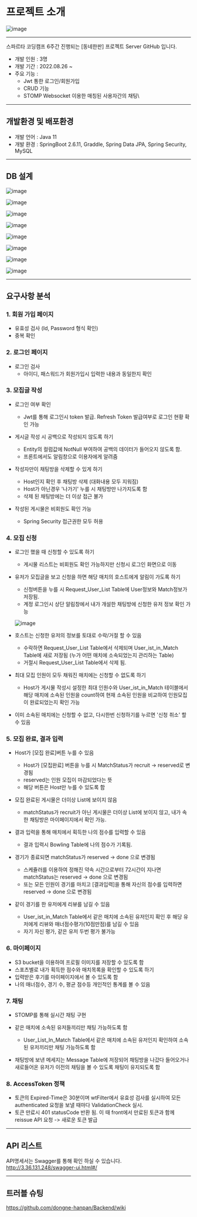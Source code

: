 # 프로젝트 소개

 ![image](https://user-images.githubusercontent.com/86644517/193550533-404b8fd0-04f9-487f-94e5-cde79be719ad.png)
 
 ---

스파르타 코딩캠프 6주간 진행되는 [동네한판] 프로젝트 Server GitHub 입니다.

- 개발 인원 : 3명
- 개발 기간 : 2022.08.26 ~
- 주요 기능 : 
  - Jwt 통한 로그인/회원가입
  - CRUD 기능
  - STOMP Websocket 이용한 매칭된 사용자간의 채팅\ 

---
   
## 개발환경 및 배포환경
- 개발 언어 : Java 11
- 개발 환경 : SpringBoot 2.6.11, Graddle, Spring Data JPA, Spring Security, MySQL


---

## DB 설계

![image](https://user-images.githubusercontent.com/86644517/193514412-a98dc34b-980c-4c14-9b62-f7d2c3fa0585.png)

![image](https://user-images.githubusercontent.com/86644517/189131470-b0e151b9-8e84-4c59-82ae-3d70e44dfecf.png)

![image](https://user-images.githubusercontent.com/86644517/189131517-f92323a9-1448-4382-8ce5-11c295ef75aa.png)

![image](https://user-images.githubusercontent.com/86644517/189131564-96114a7c-d5ed-4f88-a6c1-9e9eae5baddb.png)

![image](https://user-images.githubusercontent.com/86644517/189131630-5933b72a-2bf0-4815-9a40-3749dcaea865.png)

![image](https://user-images.githubusercontent.com/86644517/189131674-55c0d4ec-013f-4cba-a4a5-591b66c42512.png)

![image](https://user-images.githubusercontent.com/86644517/189131728-d823bf76-d10b-401e-b9fe-722cc157060a.png)

![image](https://user-images.githubusercontent.com/86644517/189132199-77572f44-b215-42c2-9da2-6200a98d5e14.png)

---

## 요구사항 분석

### 1. 회원 가입 페이지

- 유효성 검사 (Id, Password 형식 확인)
- 중복 확인

### 2. 로그인 페이지

- 로그인 검사
  - 아이디, 패스워드가 회원가입시 입력한 내용과 동일한지 확인

### 3. 모집글 작성

- 로그인 여부 확인
  - Jwt를 통해 로그인시 token 발급. Refresh Token 발급여부로 로그인 현황 확인 가능

- 게시글 작성 시 공백으로 작성되지 않도록 하기
  - Entity의 컬럼값에 NotNull 부여하여 공백의 데이터가 들어오지 않도록 함. 
  - 프론트에서도 알림창으로 이용자에게 알려줌
  
- 작성자만이 채팅방을 삭제할 수 있게 하기 
  - Host인지 확인 후 채팅방 삭제 (대화내용 모두 지워짐)
  - Host가 아닌경우 '나가기' 누를 시 채팅방만 나가지도록 함
  - 삭제 된 채팅방에는 더 이상 접근 불가
  
- 작성된 게시물은 비회원도 확인 가능
  - Spring Security 접근권한 모두 허용
  
### 4. 모집 신청

- 로그인 했을 때 신청할 수 있도록 하기
  - 게시물 리스트는 비회원도 확인 가능하지만 신청시 로그인 화면으로 이동
  
- 유저가 모집글을 보고 신청을 하면 해당 매치의 호스트에게 알림이 가도록 하기
  - 신청버튼을 누를 시 Request_User_List Table에 User정보와 Match정보가 저장됨. 
  - 계정 로그인시 상단 알림창에서 내가 개설한  채팅방에 신청한 유저 정보 확인 가능
  
  ![image](https://user-images.githubusercontent.com/86644517/190033452-56cec819-ca55-491f-bfed-78d6f0c81063.png)
  
- 호스트는 신청한 유저의 정보를 토대로 수락/거절 할 수 있음
  - 수락하면 Request_User_List Table에서 삭제되며 User_ist_in_Match Table에 새로 저장됨 (누가 어떤 매치에 소속되었는지 관리하는 Table)
  - 거절시 Request_User_List Table에서 삭제 됨.
  
- 최대 모집 인원이 모두 채워진 매치에는 신청할 수 없도록 하기
  - Host가 게시물 작성시 설정한 최대 인원수와 
    User_ist_in_Match 테이블에서 해당 매치에 소속된 인원을 count하여 현재 소속된 인원을 비교하여 인원모집이 완료되었는지 확인 가능
  
- 이미 소속된 매치에는 신청할 수 없고, 다시한번 신청하기를 누르면 '신청 취소' 할 수 있음

### 5. 모집 완료, 결과 입력

- Host가 [모집 완료]버튼 누를 수 있음
  - Host가 [모집완료] 버튼을 누를 시 MatchStatus가 recruit -> reserved로 변경됨
  - reserved는 인원 모집이 마감되었다는 뜻
  - 해당 버튼은 Host만 누를 수 있도록 함
  
- 모집 완료된 게시물은 더이상 List에 보이지 않음
  - matchStatus가 recruit가 아닌 게시물은 더이상 List에 보이지 않고, 내가 속한 채팅방은 마이페이지에서 확인 가능.  

- 결과 입력을 통해 매치에서 획득한 나의 점수를 입력할 수 있음
  - 결과 입력시 Bowling Table에 나의 점수가 기록됨. 

- 경기가 종료되면 matchStatus가 reserved -> done 으로 변경됨
  - 스케쥴러를 이용하여 정해진 약속 시간으로부터 72시간이 지나면 matchStatus는 reserved -> done 으로 변경됨
  - 또는 모든 인원이 경기를 마치고 [결과입력]을 통해 자신의 점수를 입력하면 reserved -> done 으로 변경됨

- 같이 경기를 한 유저에게 리뷰를 남길 수 있음
  - User_ist_in_Match Table에서 같은 매치에 소속된 유저인지 확인 후 해당 유저에게 리뷰와 매너점수평가(10점만점)를 남길 수 있음
  - 자기 자신 평가, 같은 유저 두번 평가 불가능

### 6. 마이페이지

- S3 bucket을 이용하여 프로필 이미지를 저장할 수 있도록 함
- 스포츠별로 내가 획득한 점수와 매치목록을 확인할 수 있도록 하기
- 입력받은 후기를 마이페이지에서 볼 수 있도록 함
- 나의 매너점수, 경기 수, 평균 점수등 개인적인 통계를 볼 수 있음

### 7. 채팅

- STOMP를 통해 실시간 채팅 구현

- 같은 매치에 소속된 유저들끼리만 채팅 가능하도록 함
  - User_List_In_Match Table에서 같은 매치에 소속된 유저인지 확인하여 소속된 유저끼리만 채팅 가능하도록 함

- 채팅방에 보낸 메세지는 Message Table에 저장되어 채팅방을 나갔다 들어오거나 새로들어온 유저가 이전의 채팅을 볼 수 있도록 채팅이 유지되도록 함

### 8. AccessToken 정책

- 토큰의 Expired-Time은 30분이며 wtFilter에서 유효성 검사를 실시하여 모든 authenticated 요청을 보낼 때마다 ValidationCheck 실시.
- 토큰 만료시 401 statusCode 반환 됨. 이 때 front에서 만료된 토큰과 함께 reissue API 요청 -> 새로운 토큰 발급

---

## API 리스트

API명세서는 Swagger를 통해 확인 하실 수 있습니다.
http://3.36.131.248/swagger-ui.html#/

---

## 트러블 슈팅

https://github.com/dongne-hanpan/Backend/wiki
